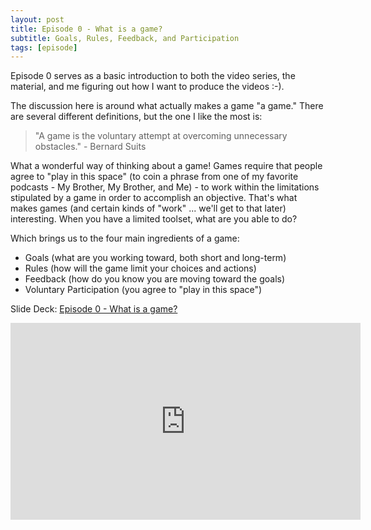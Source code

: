 ```yaml
---
layout: post
title: Episode 0 - What is a game?
subtitle: Goals, Rules, Feedback, and Participation
tags: [episode]
---
```


Episode 0 serves as a basic introduction to both the video series, the material, and me figuring out how I want to produce the videos :-).  

The discussion here is around what actually makes a game "a game."  There are several different definitions, but the one I like the most is:

> "A game is the voluntary attempt at overcoming unnecessary obstacles." - Bernard Suits

What a wonderful way of thinking about a game!  Games require that people agree to "play in this space" (to coin a phrase from one of my favorite podcasts - My Brother, My Brother, and Me) - to work within the limitations stipulated by a game in order to accomplish an objective.  That's what makes games (and certain kinds of "work" ... we'll get to that later) interesting.  When you have a limited toolset, what are you able to do?

Which brings us to the four main ingredients of a game:

* Goals (what are you working toward, both short and long-term)
* Rules (how will the game limit your choices and actions)
* Feedback (how do you know you are moving toward the goals)
* Voluntary Participation (you agree to "play in this space")

Slide Deck: [Episode 0 - What is a game?](https://docs.google.com/presentation/d/1JSGnLYSSD1hbaN-anjUMAvOzJn3C5U4hdaCROMOecZ8/edit?usp=sharing)

<iframe width="560" height="315" src="https://www.youtube.com/embed/XdomEWWaOrw" frameborder="0" allow="accelerometer; autoplay; encrypted-media; gyroscope; picture-in-picture" allowfullscreen></iframe>